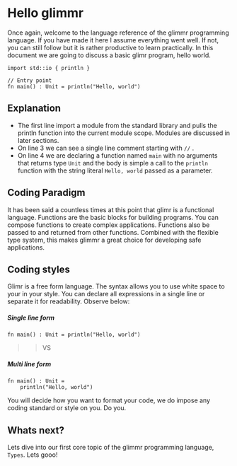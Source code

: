 # Hello glimmr
Once again, welcome to the language reference of the glimmr programming language. If you have made it here I assume everything went well. If not, you can still follow but it is rather productive to learn practically. In this document we are going to discuss a basic glimr program, hello world. 

```glmr
import std::io { println }

// Entry point
fn main() : Unit = println("Hello, world")
```

## Explanation
- The first line import a module from the standard library and pulls the println function into the current module scope. Modules are discussed in later sections. 
- On line 3 we can see a single line comment starting with `//` .
- On line 4 we are declaring a function named `main` with no arguments that returns type `Unit` and the body is simple a call to the `println` function with the string literal `Hello, world` passed as a parameter. 

## Coding Paradigm
It has been said a countless times at this point that glimr is a functional language. Functions are the basic blocks for building programs. You can compose functions to create complex applications. Functions also be passed to and returned from other functions. Combined with the flexible type system, this makes glimmr a great choice for developing safe applications. 

## Coding styles
Glimr is a free form language. The syntax allows you to use white space to your in your style. You can declare all expressions in a single line or separate it for readability. Observe below:

##### Single line form
```glmr
fn main() : Unit = println("Hello, world")
```

>> VS
##### Multi line form
```glmr
fn main() : Unit = 
	println("Hello, world")
```

You will decide how you want to format your code, we do impose any coding standard or style on you. Do you. 

## Whats next?
Lets dive into our first core topic of the glimmr programming language, `Types`. Lets gooo!
